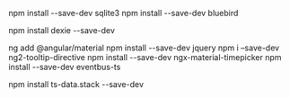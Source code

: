 npm install --save-dev sqlite3
npm install --save-dev bluebird

npm install dexie --save-dev

ng add @angular/material
npm install --save-dev jquery
npm i –save-dev ng2-tooltip-directive
npm install --save-dev ngx-material-timepicker
npm install --save-dev eventbus-ts

npm install ts-data.stack --save-dev
